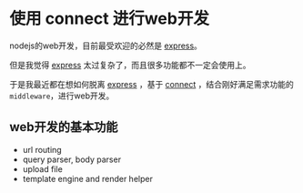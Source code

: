 # 使用 connect 进行web开发

nodejs的web开发，目前最受欢迎的必然是 [express]。

但是我觉得 [express] 太过复杂了，而且很多功能都不一定会使用上。

于是我最近都在想如何脱离 [express] ，基于 [connect] ，结合刚好满足需求功能的 `middleware`，进行web开发。

## web开发的基本功能

* url routing
* query parser, body parser
* upload file
* template engine and render helper

[express]: http://expressjs.com/ "High performance, high class web development for Node.js"
[connect]: http://senchalabs.github.com/connect "Connect is a middleware framework for node, shipping with over 18 bundled middleware and a rich selection of 3rd-party middleware."